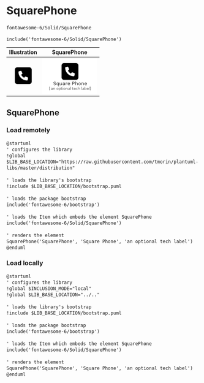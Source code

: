 # SquarePhone


```text
fontawesome-6/Solid/SquarePhone
```

```text
include('fontawesome-6/Solid/SquarePhone')
```



| Illustration | SquarePhone |
| :---: | :---: |
| ![illustration for Illustration](../../fontawesome-6/Solid/SquarePhone.png) | ![illustration for SquarePhone](../../fontawesome-6/Solid/SquarePhone.Local.png) |




## SquarePhone

### Load remotely
```plantuml
@startuml
' configures the library
!global $LIB_BASE_LOCATION="https://raw.githubusercontent.com/tmorin/plantuml-libs/master/distribution"

' loads the library's bootstrap
!include $LIB_BASE_LOCATION/bootstrap.puml

' loads the package bootstrap
include('fontawesome-6/bootstrap')

' loads the Item which embeds the element SquarePhone
include('fontawesome-6/Solid/SquarePhone')

' renders the element
SquarePhone('SquarePhone', 'Square Phone', 'an optional tech label')
@enduml
```

### Load locally
```plantuml
@startuml
' configures the library
!global $INCLUSION_MODE="local"
!global $LIB_BASE_LOCATION="../.."

' loads the library's bootstrap
!include $LIB_BASE_LOCATION/bootstrap.puml

' loads the package bootstrap
include('fontawesome-6/bootstrap')

' loads the Item which embeds the element SquarePhone
include('fontawesome-6/Solid/SquarePhone')

' renders the element
SquarePhone('SquarePhone', 'Square Phone', 'an optional tech label')
@enduml
```

